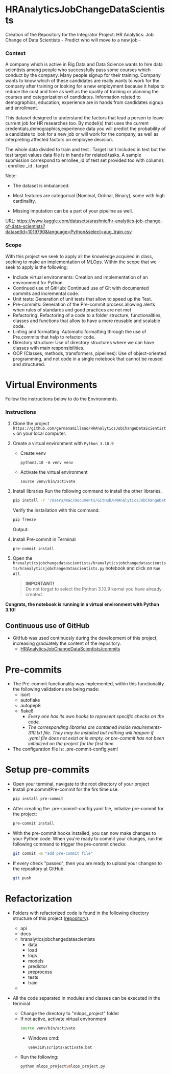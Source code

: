 # HRAnalyticsJobChangeDataScientists
Creation of the Repository for the Integrator Project: HR Analytics: Job Change of Data Scientists - Predict who will move to a new job -


### Context

A company which is active in Big Data and Data Science wants to hire data scientists among people who successfully pass some courses which conduct by the company. Many people signup for their training. Company wants to know which of these candidates are really wants to work for the company after training or looking for a new employment because it helps to reduce the cost and time as well as the quality of training or planning the courses and categorization of candidates. Information related to demographics, education, experience are in hands from candidates signup and enrollment.

This dataset designed to understand the factors that lead a person to leave current job for HR researches too. By model(s) that uses the current credentials,demographics,experience data you will predict the probability of a candidate to look for a new job or will work for the company, as well as interpreting affected factors on employee decision.

The whole data divided to train and test . Target isn't included in test but the test target values data file is in hands for related tasks. A sample submission correspond to enrollee_id of test set provided too with columns : enrollee _id , target

Note:

- The dataset is imbalanced.

- Most features are categorical (Nominal, Ordinal, Binary), some with high cardinality.

- Missing imputation can be a part of your pipeline as well.

URL: https://www.kaggle.com/datasets/arashnic/hr-analytics-job-change-of-data-scientists?datasetId=1019790&language=Python&select=aug_train.csv

### Scope

With this project we seek to apply all the knowledge acquired in class, seeking to make an implementation of MLOps. Within the scope that we seek to apply is the following:

- Include virtual environments: Creation and implementation of an environment for Python.
- Continued use of GitHub: Continued use of Git with documented commits and incremental code.
- Unit tests: Generation of unit tests that allow to speed up the Test.
- Pre-commits: Generation of the Pre-commit process allowing alerts when rules of standards and good practices are not met
- Refactoring: Refactoring of a code to a folder structure, functionalities, classes and functions that allow to have a more reusable and scalable code.
- Linting and formatting: Automatic formatting through the use of Pre.commits that help to refactor code.
- Directory structure: Use of directory structures where we can have classes with main responsibilities.
- OOP (Classes, methods, transformers, pipelines): Use of object-oriented programming, and not code in a single notebook that cannot be reused and structured.


# Virtual Environments
Follow the instructions below to do the Environments.

### Instructions
1. Clone the project `https://github.com/germanamillano/HRAnalyticsJobChangeDataScientists` on your local computer.
2. Create a virtual environment with `Python 3.10.9`
    * Create venv
        ```
        python3.10 -m venv venv
        ```

    * Activate the virtual environment

        ```
        source venv/bin/activate
        ```

3. Install libraries
    Run the following command to install the other libraries.

    ```bash
    pip install -r '/Users/mac/Documents/GitHub/HRAnalyticsJobChangeDataScientists/requirements-310txt'
    ```
    Verify the installation with this command:
    ```bash
    pip freeze
    ```
    Output:

4. Install Pre-commit in Terminal
    ```
    pre-commit install   
    ```
    
3. Open the `hranalyticsjobchangedatascientists/hranalyticsjobchangedatascientists/hranalyticsjobchangedatascientists.py` notebook and click on `Run All`. 
    > **IMPORTANT!**  
    Do not forget to select the Python 3.10.9 kernel you have already created.

**Congrats, the notebook is running in a virtual environment with Python 3.10!**

## Continuous use of GitHub

* GitHub was used continuosly during the development of this project, increasing graduately the content of the repository.
  * [HRAnalyticsJobChangeDataScientists/commits](https://github.com/germanamillano/HRAnalyticsJobChangeDataScientists/commits/main)

# Pre-commits

* The Pre-commit functionality was implemented, within this functionality the following validations are being made:
  * isort
  * autoflake
  * autopep8
  * flake8
    * _Every one has its own hooks to represent specific checks on the code._
    * _The corresponding libraries are contained inside requirements-310.txt file. They may be installed but nothing will happen if .yaml file does not exist or is empty, or pre-commit has not been initialized on the project for the first time._
* The configuration file is: .pre-commit-config.yaml

# Setup pre-commits

* Open your terminal, navigate to the root directory of your project
* Install pre.commitPre-commit for the firs time use:
    ```bash
    pip install pre-commit
    ```
* After creating the .pre-commit-config.yaml file, initialize pre-commit for the project:
  ```bash
  pre-commit install
  ```
* With the pre-commit hooks installed, you can now make changes to your Python code. When you're ready to commit your changes, run the following command to trigger the pre-commit checks:
  ```bash
  git commit -m "add pre-commit file"
  ```
* If every check "passed", then you are ready to upload your changes to the repository at GitHub.
  ```bash
  git push
  ```
# Refactorization

* Folders with refactorized code is found in the following directory structure of this project ([repository](https://github.com/JDEQ413/mlops_project)).
  * api
  * docs
  * hranalyticsjobchangedatascientists
    * data
    * load
    * logs
    * models
    * predictor
    * preprocess
    * tests
    * train
  *

 * All the code separated in modules and classes can be executed in the terminal
   * Change the directory to "mlops_project" folder
   * If not active, activate virtual environment
     ```bash
     source venv/bin/activate
     ```
     * Windows cmd:
       ```bash
       venv310\scripts\activate.bat
       ```
   * Run the following:
     ```bash
     python mlops_project\mlops_project.py
     ```
